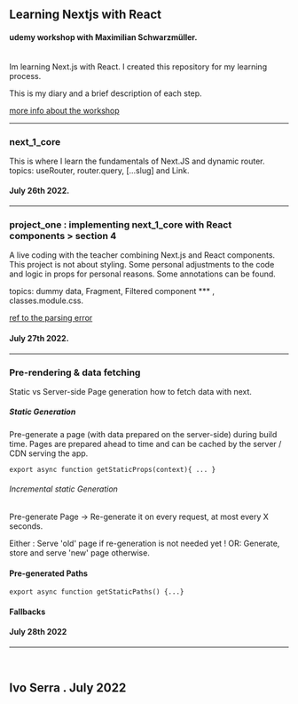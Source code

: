 ## Learning Nextjs with React
#### udemy workshop  with Maximilian Schwarzmüller.

<br>
Im learning Next.js with React. I created this repository for my learning process.

This is my diary and a brief description of each step. 


[more info about the workshop](https://www.udemy.com/course/nextjs-react-the-complete-guide/)

------ 

### next_1_core
This is where I learn the fundamentals of Next.JS and dynamic router.
topics: useRouter, router.query, [...slug] and Link.

#### July 26th 2022.

------

### project_one : implementing  next_1_core with React components > section 4
A live coding with the teacher combining Next.js and React components.
This project is not about styling. Some personal adjustments to the code and logic in props for personal reasons. 
Some annotations can be found.

topics: dummy data, Fragment, Filtered component *** , classes.module.css.

[ ref to the parsing error](https://namespaceit.com/blog/parsing-error-cannot-find-module-next-babel)

#### July 27th 2022.

-------

### Pre-rendering & data fetching

Static vs Server-side Page generation
how to fetch data with next.


##### Static Generation
Pre-generate a page (with data prepared on the server-side) during build time.
Pages are prepared ahead to time and can be cached by the server / CDN serving the app.

```
export async function getStaticProps(context){ ... }
```

###### Incremental static Generation
Pre-generate Page -> Re-generate it on every request, at most every X seconds.

Either : Serve 'old' page if re-generation is not needed yet !
OR: Generate, store and serve 'new' page otherwise.

#### Pre-generated Paths

```
export async function getStaticPaths() {...}

```


#### Fallbacks


#### July 28th 2022

-------
<br>

## Ivo Serra . July 2022


<br>
